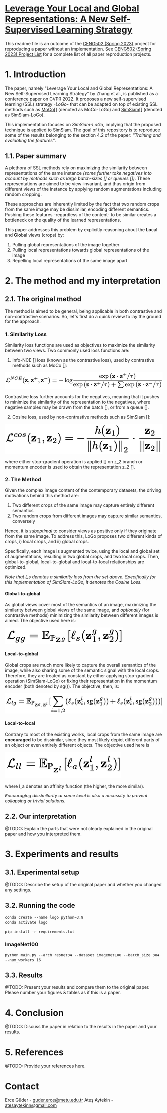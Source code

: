 # [Leverage Your Local and Global Representations: A New Self-Supervised Learning Strategy](https://openaccess.thecvf.com/content/CVPR2022/papers/Zhang_Leverage_Your_Local_and_Global_Representations_A_New_Self-Supervised_Learning_CVPR_2022_paper.pdf)

This readme file is an outcome of the [CENG502 (Spring 2023)](https://ceng.metu.edu.tr/~skalkan/ADL/) project for reproducing a paper without an implementation. See [CENG502 (Spring 2023) Project List](https://github.com/CENG502-Projects/CENG502-Spring2023) for a complete list of all paper reproduction projects.

# 1. Introduction

The paper, namely "Leverage Your Local and Global Representations: A New Self-Supervised Learning Strategy" by Zhang et al., is published as a conference paper on CVPR 2022. It proposes a new self-supervised learning (SSL) strategy *_-LoGo-_* that can be adapted on top of existing SSL methods such as [MoCo](https://arxiv.org/abs/1911.05722)[] (denoted as MoCo-LoGo) and [SimSiam](https://arxiv.org/abs/2011.10566)[] (denoted as SimSiam-LoGo).

This implementation focuses on *_SimSiam-LoGo_*, implying that the proposed technique is applied to SimSiam. The goal of this repository is to reproduce some of the results belonging to the section 4.2 of the paper: _"Training and evaluating the features"_.

## 1.1. Paper summary

A plethora of SSL methods rely on maximizing the similarity between representations of the same instance *(some further take negatives into account by methods such as large batch-sizes [] or queues [])*. These representations are aimed to be view-invariant, and thus origin from different views of the instance by applying random augmentations including random cropping.

These approaches are inherently limited by the fact that two random crops from the same image may be dissimilar, encoding different semantics. Pushing these features -regardless of the content- to be similar creates a bottleneck on the quality of the learned representations.

This paper addresses this problem by explicitly reasoning about the **Lo**cal and **G**l**o**bal views (crops) by:

1. Pulling global representations of the image together
2. Pulling local representations towards global representations of the image
3. Repelling local representations of the same image apart

# 2. The method and my interpretation

## 2.1. The original method

The method is aimed to be general, being applicable in both contrastive and non-contrastive scenarios. So, let's first do a quick review to lay the ground for the approach.

### 1. Similarity Loss

Similarity loss functions are used as objectives to maximize the similarity between two views. Two commonly used loss functions are:

1. Info-NCE [] loss (known as the contrastive loss), used by contrastive methods such as MoCo []:

![](assets/infonce.png)

Contrastive loss further accounts for the negatives, meaning that it pushes to minimize the similarity of the representation to the negatives, where negative samples may be drawn from the batch [], or from a queue [].

2. Cosine loss, used by non-contrastive methods such as SimSiam []:

![](assets/cosine.png)

where either stop-gradient operation is applied [] on z_2 branch or momentum encoder is used to obtain the representation z_2 [].

### 2. The Method

Given the complex image content of the contemporary datasets, the driving motivations behind this method are:

1. Two different crops of the same image may capture entirely different semantics
2. Two random crops from different images may capture similar semantics, conversely

Hence, it is _suboptimal_ to consider views as positive only if they originate from the same image. To address this, LoGo proposes two different kinds of crops, i) local crops, and ii) global crops.

Specifically, each image is augmented twice, using the local and global set of augmentations, resulting in two global crops, and two local crops. Then, global-to-global, local-to-global and local-to-local relationships are optimized.

_Note that l_s denotes a similarity loss from the set above. Specifically for this implementation of SimSiam-LoGo, it denotes the Cosine Loss._

#### Global-to-global
As global views cover most of the semantics of an image, maximizing the similarity between global views of the same image, and _optionally_ (for contrastive methods) minimizing the similarity between different images is aimed. The objective used here is:

![](assets/l_gg.png)

#### Local-to-global
Global crops are much more likely to capture the overall semantics of the image, while also sharing some of the semantic signal with the local crops. Therefore, they are treated as constant by either applying stop-gradient operation (SimSiam-LoGo) or fixing their representation in the momentum encoder (both denoted by sg()). The objective, then, is:

![](assets/l_lg.png)

#### Local-to-local
Contrary to most of the existing works, local crops from the same image are **encouraged** to be dissimilar, since they most likely depict different parts of an object or even entirely different objects. The objective used here is

![](assets/l_ll.png)

where l_a denotes an affinity function (the higher, the more similar).

*Encouraging dissimilarity at some lovel is also a necessity to prevent collapsing or trivial solutions.*

## 2.2. Our interpretation 

@TODO: Explain the parts that were not clearly explained in the original paper and how you interpreted them.

# 3. Experiments and results

## 3.1. Experimental setup

@TODO: Describe the setup of the original paper and whether you changed any settings.

## 3.2. Running the code

```
conda create --name logo python=3.9
conda activate logo
```

```
pip install -r requirements.txt
```

### ImageNet100
```
python main.py --arch resnet34 --dataset imagenet100 --batch_size 384 --num_workers 16
```


## 3.3. Results

@TODO: Present your results and compare them to the original paper. Please number your figures & tables as if this is a paper.

# 4. Conclusion

@TODO: Discuss the paper in relation to the results in the paper and your results.

# 5. References

@TODO: Provide your references here.

# Contact

Erce Güder - guder.erce@metu.edu.tr
Ateş Aytekin - atesaytekinn@gmail.com